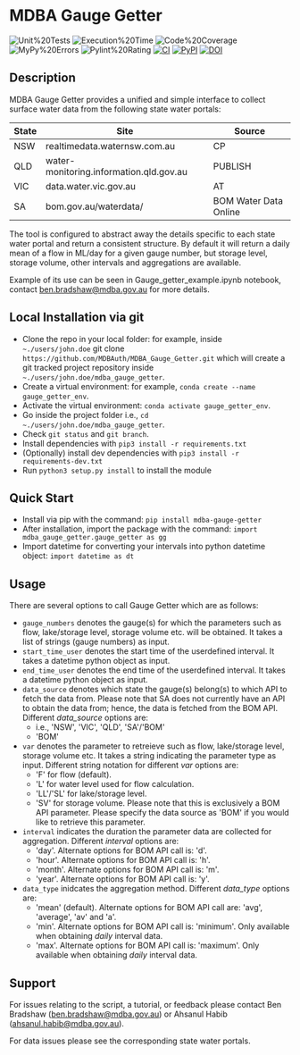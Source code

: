 # MDBA Gauge Getter

<span class="badges">

![Unit%20Tests](https://img.shields.io/badge/Unit%20Tests-100.0%25-brightgreen)
![Execution%20Time](https://img.shields.io/badge/Execution%20Time-0.63s-brightgreen)
![Code%20Coverage](https://img.shields.io/badge/Code%20Coverage-100.0-brightgreen)
![MyPy%20Errors](https://img.shields.io/badge/MyPy%20Errors-5-yellowgreen)
![Pylint%20Rating](https://img.shields.io/badge/Pylint%20Rating-7.8-green)
[![CI](https://github.com/agile-analytics-au/MDBA_Gauge_Getter/actions/workflows/tox-tests.yml/badge.svg)]()
[![PyPI](https://img.shields.io/pypi/v/mdba-gauge-getter)](https://pypi.org/project/mdba-gauge-getter/)
[![DOI](https://zenodo.org/badge/431267159.svg)](https://zenodo.org/badge/latestdoi/431267159)
</span>

## Description
MDBA Gauge Getter provides a unified and simple interface to collect surface water data from the following state water portals:

|State|Site|Source|
| --- | --- | --- |
| NSW | realtimedata.waternsw.com.au |CP|
| QLD | water-monitoring.information.qld.gov.au |PUBLISH|
| VIC | data.water.vic.gov.au |AT|
| SA  | bom.gov.au/waterdata/ | BOM Water Data Online|

The tool is configured to abstract away the details specific to each state water portal and return a consistent structure. By default it will return a daily mean of a flow in ML/day for a given gauge number, but storage level, storage volume, other intervals and aggregations are available.


Example of its use can be seen in Gauge_getter_example.ipynb notebook, contact ben.bradshaw@mdba.gov.au for more details.

## Local Installation via git

- Clone the repo in your local folder: for example, inside `~./users/john.doe` git clone `https://github.com/MDBAuth/MDBA_Gauge_Getter.git` which will create a git tracked project repository inside `~./users/john.doe/mdba_gauge_getter`.
- Create a virtual environment: for example, `conda create --name gauge_getter_env`.
- Activate the virtual environment: `conda activate gauge_getter_env`.
- Go inside the project folder i.e., `cd ~./users/john.doe/mdba_gauge_getter`.
- Check `git status` and `git branch`.
- Install dependencies with `pip3 install -r requirements.txt`
- (Optionally) install dev dependencies with `pip3 install -r requirements-dev.txt`
- Run `python3 setup.py install` to install the module

## Quick Start

- Install via pip with the command: `pip install mdba-gauge-getter`
- After installation, import the package with the command: `import mdba_gauge_getter.gauge_getter as gg`
- Import datetime for converting your intervals into python datetime object: `import datetime as dt`

## Usage

There are several options to call Gauge Getter which are as follows:
- `gauge_numbers` denotes the gauge(s) for which the parameters such as flow, lake/storage level, storage volume etc. will be obtained. It takes a list of strings (gauge numbers) as input.
- `start_time_user` denotes the start time of the userdefined interval. It takes a datetime python object as input.
- `end_time_user` denotes the end time of the userdefined interval. It takes a datetime python object as input.
- `data_source` denotes which state the gauge(s) belong(s) to which API to fetch the data from. Please note that SA does not currently have an API to obtain the data from; hence, the data is fetched from the BOM API. Different *data_source* options are:
    - <STATE> i.e., 'NSW', 'VIC', 'QLD', 'SA'/'BOM'
    - 'BOM'
- `var` denotes the parameter to retreieve such as flow, lake/storage level, storage volume etc. It takes a string indicating the parameter type as input. Different string notation for different *var* options are:
    - 'F' for flow (default).
    - 'L' for water level used for flow calculation.
    - 'LL'/'SL' for lake/storage level.
    - 'SV' for storage volume. Please note that this is exclusively a BOM API parameter. Please specify the data source as 'BOM' if you would like to retrieve this parameter. 
- `interval` indicates the duration the parameter data are collected for aggregation. Different *interval* options are:
    - 'day'. Alternate options for BOM API call is: 'd'.
    - 'hour'. Alternate options for BOM API call is: 'h'.
    - 'month'. Alternate options for BOM API call is: 'm'.
    - 'year'. Alternate options for BOM API call is: 'y'.
- `data_type` inidcates the aggregation method. Different *data_type* options are:
    - 'mean' (default). Alternate options for BOM API call are: 'avg', 'average', 'av' and 'a'.
    - 'min'. Alternate options for BOM API call is: 'minimum'. Only available when obtaining *daily* interval data.
    - 'max'. Alternate options for BOM API call is: 'maximum'. Only available when obtaining *daily* interval data.

## Support 
For issues relating to the script, a tutorial, or feedback please contact Ben Bradshaw (ben.bradshaw@mdba.gov.au) or Ahsanul Habib (ahsanul.habib@mdba.gov.au). 

For data issues please see the corresponding state water portals.

